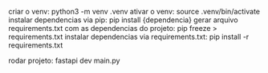 criar o venv: python3 -m venv .venv
ativar o venv: source .venv/bin/activate
instalar dependencias via pip: pip install {dependencia}
gerar arquivo requirements.txt com as dependencias do projeto: pip freeze > requirements.txt
instalar dependencias via requirements.txt: pip install -r requirements.txt

rodar projeto: fastapi dev main.py
